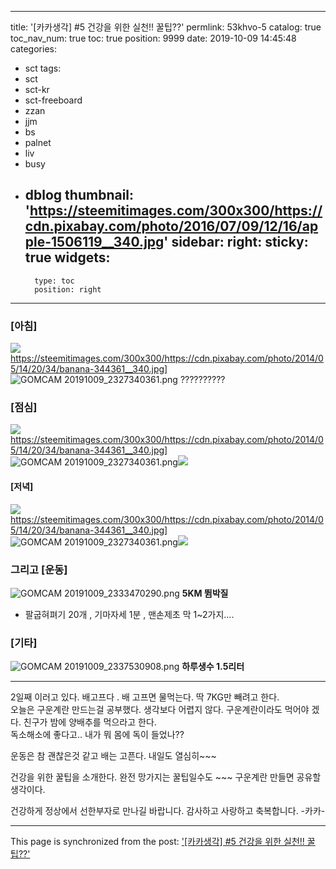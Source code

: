 
---
title: '[카카생각] #5 건강을 위한 실천!!  꿀팁??'
permlink: 53khvo-5
catalog: true
toc_nav_num: true
toc: true
position: 9999
date: 2019-10-09 14:45:48
categories:
- sct
tags:
- sct
- sct-kr
- sct-freeboard
- zzan
- jjm
- bs
- palnet
- liv
- busy
- dblog
thumbnail: 'https://steemitimages.com/300x300/https://cdn.pixabay.com/photo/2016/07/09/12/16/apple-1506119__340.jpg'
sidebar:
    right:
        sticky: true
widgets:
    -
        type: toc
        position: right
---


### [아침]

![](https://steemitimages.com/300x300/https://cdn.pixabay.com/photo/2016/07/09/12/16/apple-1506119__340.jpg) https://steemitimages.com/300x300/https://cdn.pixabay.com/photo/2014/05/14/20/34/banana-344361__340.jpg]
![GOMCAM 20191009_2327340361.png](https://steemitimages.com/300x300/https://cdn.steemitimages.com/DQmUfSML111oPRyg9Y5E1rLr2FwFoh23baxGQKoB1nVCHgY/GOMCAM%2020191009_2327340361.png) ??????????

### [점심]
![](https://steemitimages.com/300x300/https://cdn.pixabay.com/photo/2016/07/09/12/16/apple-1506119__340.jpg) https://steemitimages.com/300x300/https://cdn.pixabay.com/photo/2014/05/14/20/34/banana-344361__340.jpg]
![GOMCAM 20191009_2327340361.png](https://steemitimages.com/300x300/https://cdn.steemitimages.com/DQmUfSML111oPRyg9Y5E1rLr2FwFoh23baxGQKoB1nVCHgY/GOMCAM%2020191009_2327340361.png)![](https://steemitimages.com/300x300/https://cdn.pixabay.com/photo/2016/10/25/12/56/almonds-1768792__340.jpg)

#### [저녁]
![](https://steemitimages.com/300x300/https://cdn.pixabay.com/photo/2016/07/09/12/16/apple-1506119__340.jpg) https://steemitimages.com/300x300/https://cdn.pixabay.com/photo/2014/05/14/20/34/banana-344361__340.jpg]
![GOMCAM 20191009_2327340361.png](https://steemitimages.com/300x300/https://cdn.steemitimages.com/DQmUfSML111oPRyg9Y5E1rLr2FwFoh23baxGQKoB1nVCHgY/GOMCAM%2020191009_2327340361.png)![](https://steemitimages.com/300x300/https://cdn.pixabay.com/photo/2016/10/25/12/56/almonds-1768792__340.jpg)

### 그리고  [운동]
![GOMCAM 20191009_2333470290.png](https://steemitimages.com/300x300/https://cdn.steemitimages.com/DQmbXKQdghL6sfC2r8Ew68z5QV6bAJByqfmmpekzchawSu4/GOMCAM%2020191009_2333470290.png)  **5KM 뜀박질**

-  팔굽혀펴기 20개  , 기마자세 1분 , 맨손제초 막 1~2가지....

### [기타] 
![GOMCAM 20191009_2337530908.png](https://steemitimages.com/300x300/https://cdn.steemitimages.com/DQmRmK7ac1mwuMXS9scLbqiSbPKkwtz4ugU9kZGsexPGi17/GOMCAM%2020191009_2337530908.png) **하루생수 1.5리터**


----

2일째 이러고 있다.  배고프다 . 배 고프면 물먹는다. 
딱 7KG만 빼려고 한다.  
오늘은 구운계란 만드는걸 공부했다.  생각보다 어렵지 않다.
구운계란이라도 먹어야 겠다.
친구가 밤에 양배추를 먹으라고 한다.  
독소해소에 좋다고.. 내가 뭐 몸에 독이 들었나??

운동은 참 괜찮은것 같고 배는 고픈다. 
내일도 열심히~~~

건강을 위한 꿀팁을 소개한다.  완전 망가지는 꿀팁일수도 ~~~
구운계란 만들면 공유할 생각이다.

건강하게 정상에서 선한부자로 만나길 바랍니다.
감사하고 사랑하고 축복합니다. -카카-

- - -

This page is synchronized from the post: ['[카카생각] #5 건강을 위한 실천!!  꿀팁??'](https://steemit.com/@kibumh/53khvo-5)
